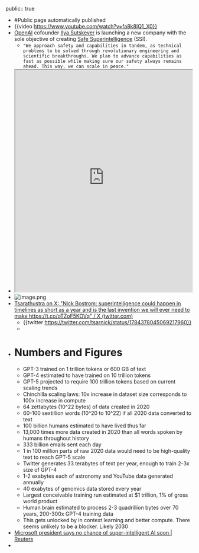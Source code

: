 public:: true

- #Public page automatically published
- {{video https://www.youtube.com/watch?v=fa8k8IQ1_X0}}
- [OpenAI](https://www.linkedin.com/company/openai/) cofounder [](https://www.linkedin.com/in/ACoAAAOshwUBNNaU-8JRTNkhsmgKZnIXot9YbHk)[Ilya Sutskever](https://www.linkedin.com/in/ilya-sutskever/) is launching a new company with the sole objective of creating [Safe Superintelligence](https://ssi.inc/) (SSI).
	- ```"We approach safety and capabilities in tandem, as technical problems to be solved through revolutionary engineering and scientific breakthroughs. We plan to advance capabilities as fast as possible while making sure our safety always remains ahead. This way, we can scale in peace."```
- <iframe src="https://www.oneusefulthing.org/p/superhuman" style="width: 100%; height: 600px"></iframe>
- ![image.png](../assets/image_1714292617207_0.png)
- [Tsarathustra on X: "Nick Bostrom: superintelligence could happen in timelines as short as a year and is the last invention we will ever need to make https://t.co/oTZoF5KOVq" / X (twitter.com)](https://twitter.com/tsarnick/status/1784378045069217960)
	- {{twitter https://twitter.com/tsarnick/status/1784378045069217960}}
	-
- # Numbers and Figures
	- GPT-3 trained on 1 trillion tokens or 600 GB of text
	- GPT-4 estimated to have trained on 10 trillion tokens
	- GPT-5 projected to require 100 trillion tokens based on current scaling trends
	- Chinchilla scaling laws: 10x increase in dataset size corresponds to 100x increase in compute
	- 64 zettabytes (10^22 bytes) of data created in 2020
	- 60-100 sextillion words (10^20 to 10^22) if all 2020 data converted to text
	- 100 billion humans estimated to have lived thus far
	- 13,000 times more data created in 2020 than all words spoken by humans throughout history
	- 333 billion emails sent each day
	- 1 in 100 million parts of raw 2020 data would need to be high-quality text to reach GPT-5 scale
	- Twitter generates 33 terabytes of text per year, enough to train 2-3x size of GPT-4
	- 1-2 exabytes each of astronomy and YouTube data generated annually
	- 40 exabytes of genomics data stored every year
	- Largest conceivable training run estimated at $1 trillion, 1% of gross world product
	- Human brain estimated to process 2-3 quadrillion bytes over 70 years, 200-300x GPT-4 training data
	- This gets unlocked by in context learning and better compute. There seems unlikely to be a blocker. Likely 2030
- [Microsoft president says no chance of super-intelligent AI soon | Reuters](https://www.reuters.com/technology/microsoft-president-says-no-chance-superintelligent-ai-soon-2023-11-30/)
-